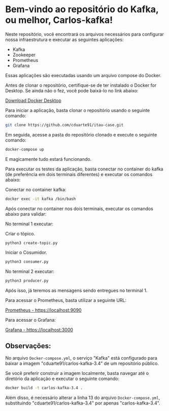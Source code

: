 # Bem-vindo ao repositório do Kafka, ou melhor, Carlos-kafka!

Neste repositório, você encontrará os arquivos necessários para configurar nossa infraestrutura e executar as seguintes aplicações:

- Kafka
- Zookeeper
- Prometheus
- Grafana

Essas aplicações são executadas usando um arquivo compose do Docker.

Antes de clonar o repositório, certifique-se de ter instalado o Docker for Desktop. Se ainda não o fez, você pode baixá-lo no link abaixo:

[Download Docker Desktop](https://www.docker.com/products/docker-desktop/)

Para iniciar a aplicação, basta clonar o repositório usando o seguinte comando:

```bash
git clone https://github.com/cduarte91/itau-case.git
```

Em seguida, acesse a pasta do repositório clonado e execute o seguinte comando:

```bash
docker-compose up
```

E magicamente tudo estará funcionando.


Para executar os testes da aplicação, basta conectar no container do kafka (de preferência em dois terminais diferentes) e executar os comandos abaixo:


Conectar no container kafka:
```bash
docker exec -it kafka /bin/bash
```

Após conectar no container nos dois terminais, executar os comandos abaixo para validar:

No terminal 1 executar:

Criar o tópico.
```bash
python3 create-topic.py
```

Iniciar o Cosumidor.
```bash
python3 consumer.py
```

No terminal 2 executar:

```bash
python3 producer.py
```


Após isso, já teremos as mensagens sendo entregues no terminal 1.



Para acessar o Prometheus, basta utilizar a seguinte URL:

[Prometheus - https://localhost:9090](https://localhost:9090)

Para acessar o Grafana:

[Grafana - https://localhost:3000](https://localhost:3000)





## Observações:

No arquivo `Docker-compose.yml`, o serviço "Kafka" está configurado para baixar a imagem "cduarte91/carlos-kafka-3.4" de um repositório público.

Se você preferir construir a imagem localmente, basta navegar até o diretório da aplicação e executar o seguinte comando:

```bash
docker build -t carlos-kafka-3.4 .
```

Além disso, é necessário alterar a linha 13 do arquivo `Docker-compose.yml`, substituindo "cduarte91/carlos-kafka-3.4" por apenas "carlos-kafka-3.4".
